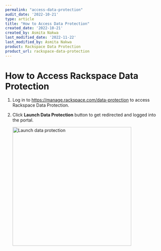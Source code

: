 ```yaml
---
permalink: "access-data-protection"
audit_date: '2022-10-21'
type: article
title: "How to Access Data Protection"
created_date: '2022-10-21'
created_by: Asmita Nakwa
last_modified_date: '2022-11-22'
last_modified_by: Asmita Nakwa
product: Rackspace Data Protection
product_url: rackspace-data-protection
---
```


# How to Access Rackspace Data Protection

1. Log in to https://manage.rackspace.com/data-protection to access Rackspace Data Protection.

2. Click **Launch Data Protection** button to get redirected and logged into the portal.

   <img width="383" alt="Launch data protection" src="/support/how-to/access-data-protection/data_protection1.png">